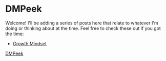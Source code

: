 # DMPeek

Welcome! I'll be adding a series of posts here that relate to whatever I'm doing or thinking about at the time. Feel free to check these out if you got the time:
<!-- ./ -->
<!-- /blog/ -->
* [Growth Mindset](/src/docs/Blog/2025/DustinPeek/GrowthMindset.md)
                    
[DMPeek](https://github.com/DMPeek)
